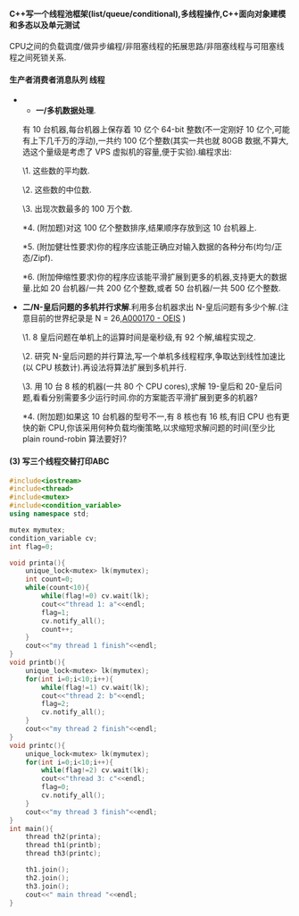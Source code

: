 #### C++写一个线程池框架(list/queue/conditional),多线程操作,C++面向对象建模和多态以及单元测试
CPU之间的负载调度/做异步编程/非阻塞线程的拓展思路/非阻塞线程与可阻塞线程之间死锁关系.

#### 生产者消费者消息队列 线程

* * **一/多机数据处理**.

  有 10 台机器,每台机器上保存着 10 亿个 64-bit 整数(不一定刚好 10 亿个,可能有上下几千万的浮动),一共约 100 亿个整数(其实一共也就 80GB 数据,不算大,选这个量级是考虑了 VPS 虚拟机的容量,便于实验).编程求出:

  \1. 这些数的平均数.

  \2. 这些数的中位数.

  \3. 出现次数最多的 100 万个数.

  *4. (附加题)对这 100 亿个整数排序,结果顺序存放到这 10 台机器上.

  *5. (附加健壮性要求)你的程序应该能正确应对输入数据的各种分布(均匀/正态/Zipf).

  *6. (附加伸缩性要求)你的程序应该能平滑扩展到更多的机器,支持更大的数据量.比如 20 台机器/一共 200 亿个整数,或者 50 台机器/一共 500 亿个整数.

* **二/N-皇后问题的多机并行求解**.利用多台机器求出 N-皇后问题有多少个解.(注意目前的世界纪录是 N = 26,[A000170 - OEIS](https://link.zhihu.com/?target=http%3A//oeis.org/A000170) )

  \1. 8 皇后问题在单机上的运算时间是毫秒级,有 92 个解,编程实现之.

  \2. 研究 N-皇后问题的并行算法,写一个单机多线程程序,争取达到线性加速比(以 CPU 核数计).再设法将算法扩展到多机并行.

  \3. 用 10 台 8 核的机器(一共 80 个 CPU cores),求解 19-皇后和 20-皇后问题,看看分别需要多少运行时间.你的方案能否平滑扩展到更多的机器?

  *4. (附加题)如果这 10 台机器的型号不一,有 8 核也有 16 核,有旧 CPU 也有更快的新 CPU,你该采用何种负载均衡策略,以求缩短求解问题的时间(至少比 plain round-robin 算法要好)?


#### (3) 写三个线程交替打印ABC
```C++
#include<iostream>
#include<thread>
#include<mutex>
#include<condition_variable>
using namespace std;

mutex mymutex;
condition_variable cv;
int flag=0;

void printa(){
    unique_lock<mutex> lk(mymutex);
    int count=0;
    while(count<10){
        while(flag!=0) cv.wait(lk);
        cout<<"thread 1: a"<<endl;
        flag=1;
        cv.notify_all();
        count++;
    }
    cout<<"my thread 1 finish"<<endl;
}
void printb(){
    unique_lock<mutex> lk(mymutex);
    for(int i=0;i<10;i++){
        while(flag!=1) cv.wait(lk);
        cout<<"thread 2: b"<<endl;
        flag=2;
        cv.notify_all();
    }
    cout<<"my thread 2 finish"<<endl;
}
void printc(){
    unique_lock<mutex> lk(mymutex);
    for(int i=0;i<10;i++){
        while(flag!=2) cv.wait(lk);
        cout<<"thread 3: c"<<endl;
        flag=0;
        cv.notify_all();
    }
    cout<<"my thread 3 finish"<<endl;
}
int main(){
    thread th2(printa);
    thread th1(printb);
    thread th3(printc);

    th1.join();
    th2.join();
    th3.join();
    cout<<" main thread "<<endl;
}
```